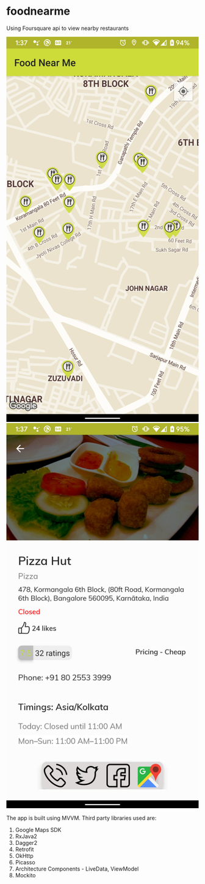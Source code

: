 # foodnearme
Using Foursquare api to view nearby restaurants

![Maps Screen](maps_screen.png "Nearby restaurants") ![Details Screen](details_screen.png "Restaurant details")


The app is built using MVVM. Third party libraries used are:

1. Google Maps SDK
2. RxJava2
3. Dagger2
4. Retrofit
5. OkHttp
6. Picasso
7. Architecture Components - LiveData, ViewModel
8. Mockito
